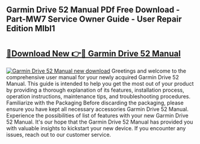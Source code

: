 ## Garmin Drive 52 Manual PDf Free Download - Part-MW7 Service Owner Guide - User Repair Edition Mlbl1

# <h2><a href="http://bc28884.oget.top/?id=Garmin+Drive+52+Manual">🔗Download New 👉🔴 Garmin Drive 52 Manual</a></h2>

[![Garmin Drive 52 Manual new download](https://i.imgur.com/5g1atiW.png)](http://bc28884.oget.top/?id=Garmin+Drive+52+Manual)
Greetings and welcome to the comprehensive user manual for your newly acquired Garmin Drive 52 Manual. This guide is intended to help you get the most out of your product by providing a thorough explanation of its features, installation process, operation instructions, maintenance tips, and troubleshooting procedures. Familiarize with the Packaging Before discarding the packaging, please ensure you have kept all necessary accessories Garmin Drive 52 Manual. Experience the possibilities of list of features with your new Garmin Drive 52 Manual. It's our hope that the Garmin Drive 52 Manual has provided you with valuable insights to kickstart your new device. If you encounter any issues, reach out to our customer service.
